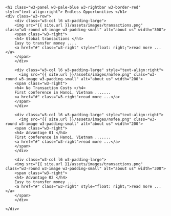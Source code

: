 <div class="w3-row w3-padding-32" id="events">

    <h1 class="w3-panel w3-pale-blue w3-rightbar w3-border-red" style="text-align:right"> Endless Opportunities </h1>
    <div class="w3-row">
        <div class="w3-col l6 w3-padding-large">
        <img src="{{ site.url }}/assets/images/transactions.png" class="w3-round w3-image w3-padding-small" alt="about us" width="300">
        <span class="w3-right">
        <h4> Global transactions </h4>
        Easy to transfer money ....
        <a href="#" class="w3-right" style="float: right;">read more ...</a>
        </span>
        </div>

        <div class="w3-col l6 w3-padding-large" style="text-align:right">
          <img src="{{ site.url }}/assets/images/nofee.png" class="w3-round w3-image w3-padding-small" alt="about us" width="200">
        <span class="w3-right">
        <h4> No Transaction Costs </h4>
        First conference in Hanoi, Vietnam .......
        <a href="#" class="w3-right">read more ...</a>
        </span>
        </div>

        <div class="w3-col l6 w3-padding-large" style="text-align:right">
          <img src="{{ site.url }}/assets/images/nofee.png" class="w3-round w3-image w3-padding-small" alt="about us" width="200">
        <span class="w3-right">
        <h4> Advantage 01 </h4>
        First conference in Hanoi, Vietnam .......
        <a href="#" class="w3-right">read more ...</a>
        </span>
        </div>

        <div class="w3-col l6 w3-padding-large">
        <img src="{{ site.url }}/assets/images/transactions.png" class="w3-round w3-image w3-padding-small" alt="about us" width="300">
        <span class="w3-right">
        <h4> Advantage 02 </h4>
        Easy to transfer money ....
        <a href="#" class="w3-right" style="float: right;">read more ...</a>
        </span>
        </div>

    </div>

</div>
